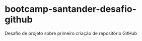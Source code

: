 # bootcamp-santander-desafio-github
Desafio de projeto sobre primeiro criação de repositório GitHub
